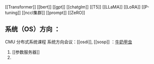 [[Transformer]]
[[bert]]
[[gpt]]
[[chatglm]]
[[T5]]
[[LLaMA]]
[[LoRA]]
[[P-tuning]]
[[nccl集群]]
[[prompt]]
[[ZeRO]]

## 系统（OS）方向 ：
CMU 分布式系统课程
系统方向会议：[[osdi]], [[sosp]] ：[牛奶甲虫](https://space.bilibili.com/13717480)
1.  [[参数服务器]]
2. 




